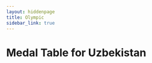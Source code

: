 ```yaml
---
layout: hiddenpage
title: Olympic
sidebar_link: true
---
```



# Medal Table for Uzbekistan

<div id="lastUpdated"></div>
<div id="medalTable"></div>

<script src="olympic.js"></script>

